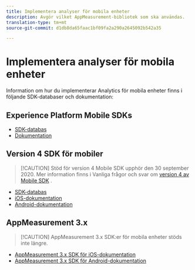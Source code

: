 ```yaml
---
title: Implementera analyser för mobila enheter
description: Avgör vilket AppMeasurement-bibliotek som ska användas.
translation-type: tm+mt
source-git-commit: d1db8da65faac1bf09fa2a290a2645092b542a35

---
```



# Implementera analyser för mobila enheter

Information om hur du implementerar Analytics för mobila enheter finns i följande SDK-databaser och dokumentation:

## Experience Platform Mobile SDKs

* [SDK-databas](https://github.com/Adobe-Marketing-Cloud/aep-sdks-documentation/blob/master/resources/frequently-asked-questions/current-sdk-versions.md)
* [Dokumentation](https://aep-sdks.gitbook.io/docs/)

## Version 4 SDK för mobiler

> [!CAUTION] Stöd för version 4 Mobile SDK upphör den 30 september 2020. Mer information finns i Vanliga frågor och svar om [version 4 av Mobile SDK](https://aep-sdks.gitbook.io/docs/version-4-sdk-end-of-support-faq) .

* [SDK-databas](https://github.com/Adobe-Marketing-Cloud/mobile-services/tree/master/sdks)
* [iOS-dokumentation](https://docs.adobe.com/content/help/en/mobile-services/ios/overview.html)
* [Android-dokumentation](https://docs.adobe.com/content/help/en/mobile-services/android/overview.html)

## AppMeasurement 3.x

> [!CAUTION] AppMeasurement 3.x SDK:er för mobila enheter stöds inte längre.

* [AppMeasurement 3.x SDK för iOS-dokumentation](../../assets/adobe_mobile_ios_3x.pdf)
* [AppMeasurement 3.x SDK för Android-dokumentation](../../assets/android_3x.pdf)
